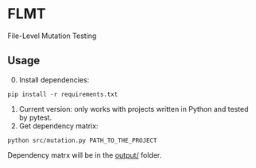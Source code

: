 # FLMT
File-Level Mutation Testing

## Usage
0. Install dependencies:
```
pip install -r requirements.txt
```
1. Current version: only works with projects written in Python and tested by pytest.
2. Get dependency matrix:
```
python src/mutation.py PATH_TO_THE_PROJECT
```
Dependency matrx will be in the [output/](https://github.com/hil-se/FLMT/tree/main/output) folder.

